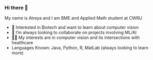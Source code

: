### Hi there 👋
My name is Atreya and I am BME and Applied Math student at CWRU
- 🌱 Interested in Biotech and want to learn about computer vision
- 👯 I’m always looking to collaborate on projects involving ML/AI
- 🙏🏾 My interests are in computer vision and its intersections with healthcare
- Languages Known: Java, Python, R, MatLab (always looking to learn more)


